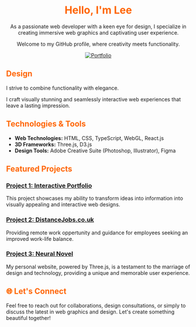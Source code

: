 <div align="center">

# <span style="color: #ff6600;">Hello, I'm Lee</span>

As a passionate web developer with a keen eye for design, I specialize in creating immersive web graphics and captivating user experience.


 Welcome to my GitHub profile, where creativity meets functionality.


[![Portfolio](https://img.shields.io/badge/-Portfolio-black?style=flat-square&logo=web)](https://leejackson.info/)

</div>

## <span style="color: #ff6600;">Design</span>

I strive to combine functionality with elegance. 

I craft visually stunning and seamlessly interactive web experiences that leave a lasting impression.

## <span style="color: #ff6600;">Technologies & Tools</span>

- **Web Technologies:** HTML, CSS, TypeScript, WebGL, React.js
- **3D Frameworks:** Three.js, D3.js
- **Design Tools:** Adobe Creative Suite (Photoshop, Illustrator), Figma

## <span style="color: #ff6600;">Featured Projects</span>

### [Project 1: Interactive Portfolio](https://leejackson.info/)

 This project showcases my ability to transform ideas into information into visually appealing and interactive web designs.

### [Project 2: DistanceJobs.co.uk](https://www.distancejobs.co.uk/)

Providing remote work oppertunity and guidance for employees seeking an improved work-life balance.

### [Project 3: Neural Novel](https://neuralnovel.com/)


My personal website, powered by Three.js, is a testament to the marriage of design and technology, providing a unique and memorable user experience.


## <span style="color: #ff6600;">🌐 Let's Connect</span>

Feel free to reach out for collaborations, design consultations, or simply to discuss the latest in web graphics and design. Let's create something beautiful together!



